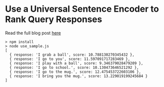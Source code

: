 # Use a Universal Sentence Encoder to Rank Query Responses

Read the full blog post [here](https://daleonai.com/semantic_ml)
```
> npm install
> node use_sample.js
[
  { response: 'I grab a ball', score: 10.788130270345432 },
  { response: 'I go to you', score: 11.597091717283469 },
  { response: 'I play with a ball', score: 9.346379028479209 },
  { response: 'I go to school.', score: 10.130473646521292 },
  { response: 'I go to the mug.', score: 12.475453722603106 },
  { response: 'I bring you the mug.', score: 13.229019199245684 }
]

```
